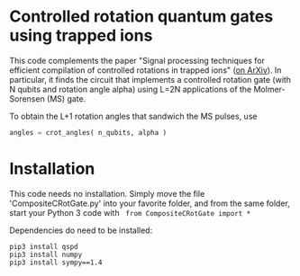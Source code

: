 # Controlled rotation quantum gates using trapped ions

This code complements the paper "Signal processing techniques for efficient compilation of controlled rotations in trapped ions" ([on ArXiv](https://arxiv.org/abs/2001.05231)). In particular, it finds the circuit that implements a controlled rotation gate (with N qubits and rotation angle alpha) using L=2N applications of the Molmer-Sorensen (MS) gate.

To obtain the L+1 rotation angles that sandwich the MS pulses, use
```python
angles = crot_angles( n_qubits, alpha )
```

# Installation
This code needs no installation. Simply move the file 'CompositeCRotGate.py' into your favorite folder, and from the same folder, start your Python 3 code with ``` from CompositeCRotGate import *```


Dependencies do need to be installed:
```
pip3 install qspd
pip3 install numpy
pip3 install sympy==1.4
```
